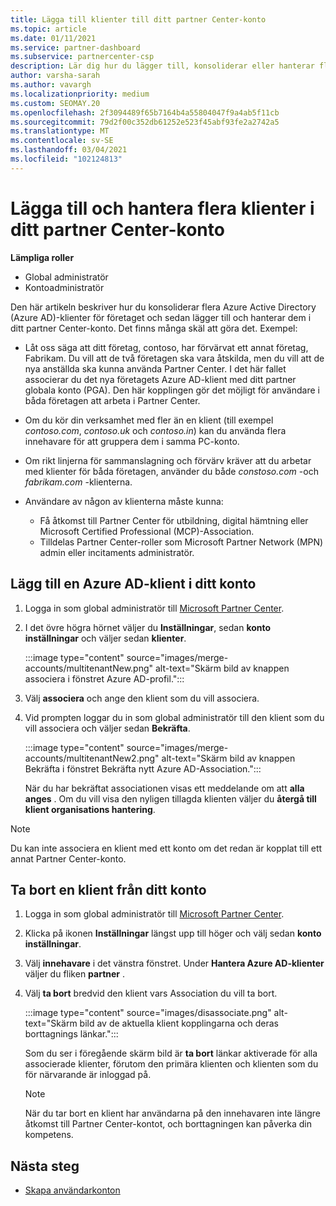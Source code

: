 ```yaml
---
title: Lägga till klienter till ditt partner Center-konto
ms.topic: article
ms.date: 01/11/2021
ms.service: partner-dashboard
ms.subservice: partnercenter-csp
description: Lär dig hur du lägger till, konsoliderar eller hanterar flera Azure AD-klienter i ditt partner Center-konto och lär dig varför du kanske vill göra det.
author: varsha-sarah
ms.author: vavargh
ms.localizationpriority: medium
ms.custom: SEOMAY.20
ms.openlocfilehash: 2f3094489f65b7164b4a55804047f9a4ab5f11cb
ms.sourcegitcommit: 79d2f00c352db61252e523f45abf93fe2a2742a5
ms.translationtype: MT
ms.contentlocale: sv-SE
ms.lasthandoff: 03/04/2021
ms.locfileid: "102124813"
---
```

# <a name="add-and-manage-multiple-tenants-in-your-partner-center-account"></a>Lägga till och hantera flera klienter i ditt partner Center-konto


**Lämpliga roller**

- Global administratör
- Kontoadministratör

Den här artikeln beskriver hur du konsoliderar flera Azure Active Directory (Azure AD)-klienter för företaget och sedan lägger till och hanterar dem i ditt partner Center-konto. Det finns många skäl att göra det. Exempel:

- Låt oss säga att ditt företag, contoso, har förvärvat ett annat företag, Fabrikam. Du vill att de två företagen ska vara åtskilda, men du vill att de nya anställda ska kunna använda Partner Center. I det här fallet associerar du det nya företagets Azure AD-klient med ditt partner globala konto (PGA). Den här kopplingen gör det möjligt för användare i båda företagen att arbeta i Partner Center.

- Om du kör din verksamhet med fler än en klient (till exempel *contoso.com*, *contoso.uk* och *contoso.in*) kan du använda flera innehavare för att gruppera dem i samma PC-konto.

- Om rikt linjerna för sammanslagning och förvärv kräver att du arbetar med klienter för båda företagen, använder du både *constoso.com* -och *fabrikam.com* -klienterna.

- Användare av någon av klienterna måste kunna:
    * Få åtkomst till Partner Center för utbildning, digital hämtning eller Microsoft Certified Professional (MCP)-Association.
    * Tilldelas Partner Center-roller som Microsoft Partner Network (MPN) admin eller incitaments administratör.

## <a name="add-an-azure-ad-tenant-to-your-account"></a>Lägg till en Azure AD-klient i ditt konto

1. Logga in som global administratör till [Microsoft Partner Center](https://partner.microsoft.com/dashboard).

1. I det övre högra hörnet väljer du **Inställningar**, sedan **konto inställningar** och väljer sedan **klienter**.
 
   :::image type="content" source="images/merge-accounts/multitenantNew.png" alt-text="Skärm bild av knappen associera i fönstret Azure AD-profil."::: 

1. Välj **associera** och ange den klient som du vill associera.

1. Vid prompten loggar du in som global administratör till den klient som du vill associera och väljer sedan **Bekräfta**. 

   :::image type="content" source="images/merge-accounts/multitenantNew2.png" alt-text="Skärm bild av knappen Bekräfta i fönstret Bekräfta nytt Azure AD-Association."::: 

   När du har bekräftat associationen visas ett meddelande om att **alla anges** . Om du vill visa den nyligen tillagda klienten väljer du **återgå till klient organisations hantering**. 
 
>[!NOTE]
>Du kan inte associera en klient med ett konto om det redan är kopplat till ett annat Partner Center-konto.


## <a name="remove-a-tenant-from-your-account"></a>Ta bort en klient från ditt konto
 
1. Logga in som global administratör till [Microsoft Partner Center](https://partner.microsoft.com/dashboard).

1. Klicka på ikonen **Inställningar** längst upp till höger och välj sedan **konto inställningar**.

1. Välj **innehavare** i det vänstra fönstret. Under **Hantera Azure AD-klienter** väljer du fliken **partner** .
 
1. Välj **ta bort** bredvid den klient vars Association du vill ta bort.

   :::image type="content" source="images/disassociate.png" alt-text="Skärm bild av de aktuella klient kopplingarna och deras borttagnings länkar.":::

   Som du ser i föregående skärm bild är **ta bort** länkar aktiverade för alla associerade klienter, förutom den primära klienten och klienten som du för närvarande är inloggad på. 

   > [!NOTE]   
   > När du tar bort en klient har användarna på den innehavaren inte längre åtkomst till Partner Center-kontot, och borttagningen kan påverka din kompetens. 

## <a name="next-steps"></a>Nästa steg

- [Skapa användarkonton](create-user-accounts-and-set-permissions.md)






